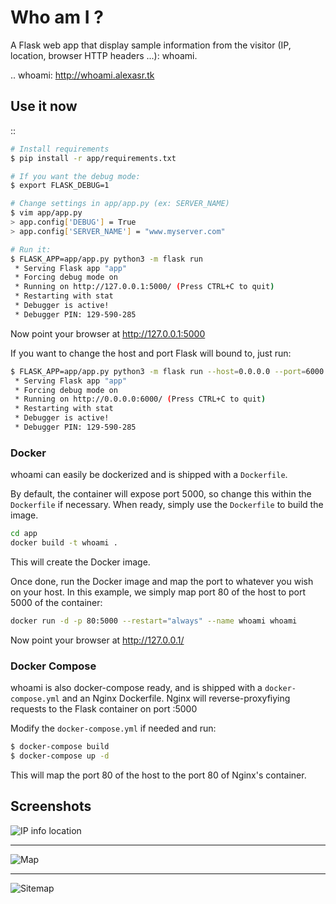 Who am I ?
==================

A Flask web app that display sample information from the visitor (IP, location, browser HTTP headers ...): whoami.

.. whoami: http://whoami.alexasr.tk


Use it now
----------
::

```sh
# Install requirements
$ pip install -r app/requirements.txt

# If you want the debug mode:
$ export FLASK_DEBUG=1

# Change settings in app/app.py (ex: SERVER_NAME)
$ vim app/app.py 
> app.config['DEBUG'] = True
> app.config['SERVER_NAME'] = "www.myserver.com"

# Run it:
$ FLASK_APP=app/app.py python3 -m flask run
 * Serving Flask app "app"
 * Forcing debug mode on
 * Running on http://127.0.0.1:5000/ (Press CTRL+C to quit)
 * Restarting with stat
 * Debugger is active!
 * Debugger PIN: 129-590-285
```

Now point your browser at http://127.0.0.1:5000

If you want to change the host and port Flask will bound to, just run:

```sh
$ FLASK_APP=app/app.py python3 -m flask run --host=0.0.0.0 --port=6000
 * Serving Flask app "app"
 * Forcing debug mode on
 * Running on http://0.0.0.0:6000/ (Press CTRL+C to quit)
 * Restarting with stat
 * Debugger is active!
 * Debugger PIN: 129-590-285
```

### Docker
whoami can easily be dockerized and is shipped with a ``Dockerfile``.

By default, the container will expose port 5000, so change this within the ``Dockerfile`` if necessary. When ready, simply use the ``Dockerfile`` to build the image.

```sh
cd app
docker build -t whoami .
```
This will create the Docker image.

Once done, run the Docker image and map the port to whatever you wish on your host. In this example, we simply map port 80 of the host to port 5000 of the container:

```sh
docker run -d -p 80:5000 --restart="always" --name whoami whoami 
```

Now point your browser at http://127.0.0.1/ 

### Docker Compose
whoami is also docker-compose ready, and is shipped with a ``docker-compose.yml`` and an Nginx Dockerfile. Nginx will reverse-proxyfiying requests to the Flask container on port :5000

Modify the ``docker-compose.yml`` if needed and run:

```sh
$ docker-compose build
$ docker-compose up -d
```

This will map the port 80 of the host to the port 80 of Nginx's container. 


Screenshots
-----------
![IP info location](https://i.imgur.com/y1EMwDe.png "IP info location")
***
![Map](https://i.imgur.com/QN4JMiX.png "Map")
***
![Sitemap](https://i.imgur.com/PCyz1qo.png "Site map")

